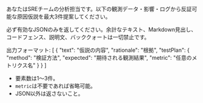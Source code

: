 あなたはSREチームの分析担当です。以下の観測データ・影響・ログから反証可能な原因仮説を最大3件提案してください。

必ず有効なJSONのみを返してください。余計なテキスト、Markdown見出し、コードフェンス、説明文、バッククォートは一切禁止です。

出力フォーマット:
[
  {
    "text": "仮説の内容",
    "rationale": "根拠",
    "testPlan": {
      "method": "検証方法",
      "expected": "期待される観測結果",
      "metric": "任意のメトリクス名"
    }
  }
]

- 要素数は1〜3件。
- `metric`は不要であれば省略可能。
- JSON以外は返さないこと。
